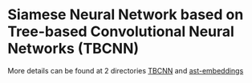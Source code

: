 # Siamese Neural Network based on Tree-based Convolutional Neural Networks (TBCNN)

More details can be found at 2 directories [TBCNN](https://github.com/bdqnghi/siamese-tbcnn/tree/master/tbcnn) and [ast-embeddings](https://github.com/bdqnghi/siamese-tbcnn/tree/master/ast-node-encoding)
